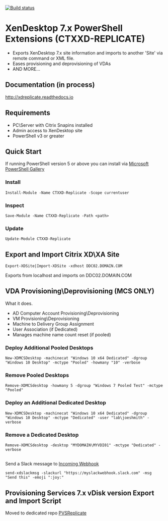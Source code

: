 [![Build status](https://ci.appveyor.com/api/projects/status/00p66jdhcj8nib0c/branch/master?retina=true)](https://ci.appveyor.com/project/ryancbutler/xdreplicate/branch/master)
# XenDesktop 7.x PowerShell Extensions (CTXXD-REPLICATE)

- Exports XenDesktop 7.x site information and imports to another 'Site' via remote command or XML file.
- Eases provisioning and deprovisioning of VDAs
- AND MORE...

## Documentation (in process)
http://xdreplicate.readthedocs.io

## Requirements

- PC\Server with Citrix Snapins installed
- Admin access to XenDesktop site
- PowerShell v3 or greater

## Quick Start
If running PowerShell version 5 or above you can install via [Microsoft PowerShell Gallery](https://www.powershellgallery.com/)

### Install
```
Install-Module -Name CTXXD-Replicate -Scope currentuser
```
### Inspect
```
Save-Module -Name CTXXD-Replicate -Path <path>
```
### Update
```
Update-Module CTXXD-Replicate 
```

## Export and Import Citrix XD\XA Site
```
Export-XDSite|Import-XDSite -xdhost DDC02.DOMAIN.COM
```
Exports from localhost and imports on DDC02.DOMAIN.COM

## VDA Provisioning\Deprovisioning (MCS ONLY)
What it does.
- AD Computer Account Provisioning\Deprovisioning
- VM Provisioning\Deprovisioning
- Machine to Delivery Group Assignment
- User Association (if Dedicated)
- Manages machine name count reset (if pooled)

### Deploy Additional Pooled Desktops
```
New-XDMCSDesktop -machinecat "Windows 10 x64 Dedicated" -dgroup "Windows 10 Desktop" -mctype "Pooled" -howmany "10" -verbose
```
### Remove Pooled Desktops
```
Remove-XDMCSdesktop -howmany 5 -dgroup "Windows 7 Pooled Test" -mctype "Pooled"
```
### Deploy an Additional Dedicated Desktop
```
New-XDMCSDesktop -machinecat "Windows 10 x64 Dedicated" -dgroup "Windows 10 Desktop" -mctype "Dedicated" -user "lab\joeshmith" -verbose
```
### Remove a Dedicated Desktop
```
Remove-XDMCSdesktop -desktop "MYDOMAIN\MYVDI01" -mctype "Dedicated" -verbose
```
##
Send a Slack message to [Incoming Webhook](https://api.slack.com/incoming-webhooks)
```
send-xdslackmsg -slackurl "https://myslackwebhook.slack.com" -msg "Send this" -emoji ":joy:"
```

## Provisioning Services 7.x vDisk version Export and Import Script

Moved to dedicated repo [PVSReplicate](https://github.com/ryancbutler/PVSReplicate)

